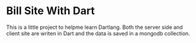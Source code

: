 Bill Site With Dart
===================

This is a little project to helpme learn Dartlang. 
Both the server side and client site are writen in Dart and the data is saved in a mongodb collection. 
